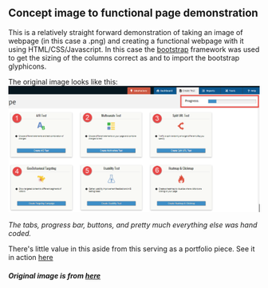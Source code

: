 ## Concept image to functional page demonstration

This is a relatively straight forward demonstration of taking an image of
webpage (in this case a .png) and creating a functional webpage with it using
HTML/CSS/Javascript.  In this case the [bootstrap](http://www.getbootstrap.com)
framework was used to get the sizing of the columns correct as and to import the
bootstrap glyphicons.

The original image looks like this:
![concept image](VWO-List-of-Tests.png)

_The tabs, progress bar, buttons, and pretty much everything else was hand
coded._

There's little value in this aside from this serving as a portfolio piece. See it in action [here](https://sethborden.github.io/wireframes)

##### Original image is from [here](https://www.ventureharbour.com/wp-content/uploads/2014/05/VWO-List-of-Tests.png)
